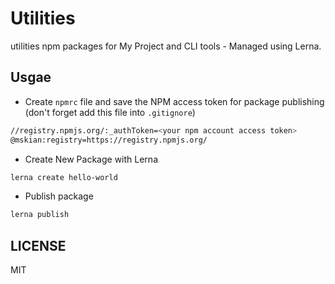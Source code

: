 # Utilities

utilities npm packages for My Project and CLI tools - Managed using Lerna.

## Usgae

- Create `npmrc` file and save the NPM access token for package publishing (don't forget add this file into `.gitignore`)

```sh
//registry.npmjs.org/:_authToken=<your npm account access token>
@mskian:registry=https://registry.npmjs.org/
```

- Create New Package with Lerna

```sh
lerna create hello-world
```

- Publish package

```sh
lerna publish
```

## LICENSE

MIT
